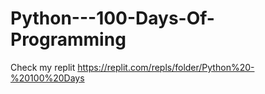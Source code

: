 # Python---100-Days-Of-Programming
Check my replit
https://replit.com/repls/folder/Python%20-%20100%20Days
